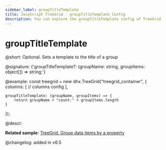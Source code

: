 ```yaml
---
sidebar_label: groupTitleTemplate
title: JavaScript TreeGrid - groupTitleTemplate Config 
description: You can explore the groupTitleTemplate config of TreeGrid in the documentation of the DHTMLX JavaScript UI library. Browse developer guides and API reference, try out code examples and live demos, and download a free 30-day evaluation version of DHTMLX Suite.
---
```


# groupTitleTemplate

@short: Optional. Sets a template to the title of a group

@signature: {'groupTitleTemplate?: (groupName: string, groupItems: object[]) => string;'}

@example:
const treegrid = new dhx.TreeGrid("treegrid_container", {
    columns: [
        // columns config
    ],
    
    groupTitleTemplate: (groupName, groupItems) => {
        return groupName + "count:" + groupItems.length
    }
});

@descr:

**Related sample**: [TreeGrid. Group data items by a property](https://snippet.dhtmlx.com/bue6zm6w)

@changelog: added in v6.5

[comment]: # (@related: treegrid/usage.md#grouping-data)

[comment]: # (@relatedapi: treegrid/api/treegrid_groupby_method.md)
